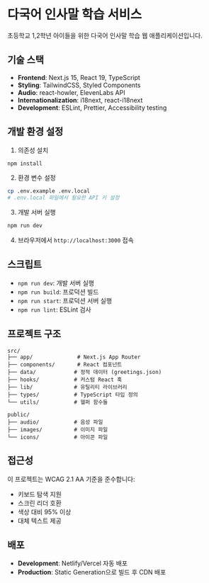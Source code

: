# 다국어 인사말 학습 서비스

초등학교 1,2학년 아이들을 위한 다국어 인사말 학습 웹 애플리케이션입니다.

## 기술 스택

- **Frontend**: Next.js 15, React 19, TypeScript
- **Styling**: TailwindCSS, Styled Components
- **Audio**: react-howler, ElevenLabs API
- **Internationalization**: i18next, react-i18next
- **Development**: ESLint, Prettier, Accessibility testing

## 개발 환경 설정

1. 의존성 설치
```bash
npm install
```

2. 환경 변수 설정
```bash
cp .env.example .env.local
# .env.local 파일에서 필요한 API 키 설정
```

3. 개발 서버 실행
```bash
npm run dev
```

4. 브라우저에서 `http://localhost:3000` 접속

## 스크립트

- `npm run dev`: 개발 서버 실행
- `npm run build`: 프로덕션 빌드
- `npm run start`: 프로덕션 서버 실행
- `npm run lint`: ESLint 검사

## 프로젝트 구조

```
src/
├── app/              # Next.js App Router
├── components/       # React 컴포넌트
├── data/            # 정적 데이터 (greetings.json)
├── hooks/           # 커스텀 React 훅
├── lib/             # 유틸리티 라이브러리
├── types/           # TypeScript 타입 정의
└── utils/           # 헬퍼 함수들

public/
├── audio/           # 음성 파일
├── images/          # 이미지 파일
└── icons/           # 아이콘 파일
```

## 접근성

이 프로젝트는 WCAG 2.1 AA 기준을 준수합니다:
- 키보드 탐색 지원
- 스크린 리더 호환
- 색상 대비 95% 이상
- 대체 텍스트 제공

## 배포

- **Development**: Netlify/Vercel 자동 배포
- **Production**: Static Generation으로 빌드 후 CDN 배포